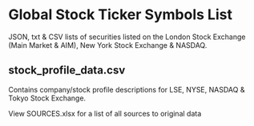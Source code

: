 # Global Stock Ticker Symbols List
JSON, txt & CSV lists of securities listed on the London Stock Exchange (Main Market & AIM), New York Stock Exchange & NASDAQ.

## stock_profile_data.csv

Contains company/stock profile descriptions for LSE, NYSE, NASDAQ & Tokyo Stock Exchange.

View SOURCES.xlsx for a list of all sources to original data